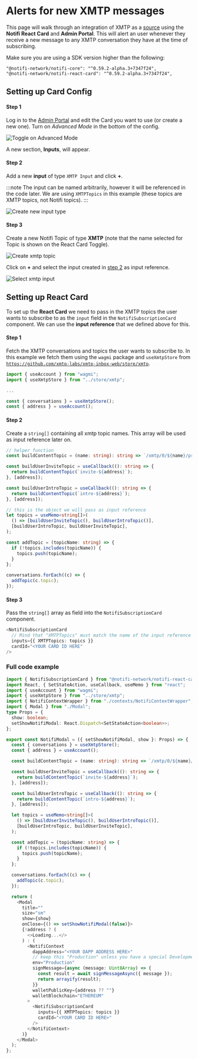 # Alerts for new XMTP messages

This page will walk through an integration of XMTP as a [source](../integration-overview/alerts-in-depth#source) using the **Notifi React Card** and **Admin Portal**. This will alert an user whenever they receive a new message to any XMTP conversation they have at the time of subscribing. 

Make sure you are using a SDK version higher than the following: 

```
"@notifi-network/notifi-core": "^0.59.2-alpha.3+7347f24",
"@notifi-network/notifi-react-card": "^0.59.2-alpha.3+7347f24",
```

## Setting up Card Config 

#### Step 1 

Log in to the [Admin Portal](https://admin.dev.notifi.network) and edit the Card you want to use (or create a new one). Turn on _Advanced Mode_ in the bottom of the config. 

![Toggle on Advanced Mode](/img/xmtp-source/1.png)

A new section, **Inputs**, will appear.

#### Step 2 

Add a new **input** of type `XMTP Input` and click **+**. 

:::note
The input can be named arbitrarily, however it will be referenced in the code later. We are using `XMTPTopics` in this example (these topics are XMTP topics, not Notifi topics).
:::

![Create new input type](/img/xmtp-source/2.png)

#### Step 3 

Create a new Notifi Topic of type **XMTP** (note that the name selected for Topic is shown on the React Card Toggle). 

![Create xmtp topic](/img/xmtp-source/3.png)

Click on **+** and select the input created in [step 2](#step-2) as input reference. 

![Select xmtp input](/img/xmtp-source/4.png)

## Setting up React Card 

To set up the **React Card** we need to pass in the XMTP topics the user wants to subscribe to as the `input` field in the `NotifiSubscriptionCard` component. We can use the **input reference** that we defined above for this. 

#### Step 1 

Fetch the XMTP conversations and topics the user wants to subscribe to. In this example we fetch them using the `wagmi` package and `useXmtpStore` from [`https://github.com/xmtp-labs/xmtp-inbox-web/store/xmtp`](https://github.com/xmtp-labs/xmtp-inbox-web/store/xmtp).

```typescript
import { useAccount } from "wagmi";
import { useXmtpStore } from "../store/xmtp";

...

const { conversations } = useXmtpStore();
const { address } = useAccount();
```

#### Step 2 

Create a `string[]` containing all xmtp topic names. This array will be used as input reference later on. 

```typescript 
// helper function 
const buildContentTopic = (name: string): string => `/xmtp/0/${name}/proto`;

const buildUserInviteTopic = useCallback((): string => {
  return buildContentTopic(`invite-${address}`);
}, [address]);

const buildUserIntroTopic = useCallback((): string => {
  return buildContentTopic(`intro-${address}`);
}, [address]);

// this is the object we will pass as input reference
let topics = useMemo<string[]>(
  () => [buildUserInviteTopic(), buildUserIntroTopic()],
  [buildUserIntroTopic, buildUserInviteTopic],
);

const addTopic = (topicName: string) => {
  if (!topics.includes(topicName)) {
    topics.push(topicName);
  }
};

conversations.forEach((c) => {
  addTopic(c.topic);
});
```

#### Step 3

Pass the `string[]` array as field into the `NotifiSubscriptionCard` component. 

```typescript
<NotifiSubscriptionCard
  // Mind that "XMTPTopics" must match the name of the input reference defined in the Admin Portal
  inputs={{ XMTPTopics: topics }}
  cardId="<YOUR CARD ID HERE"
/>
```


### Full code example 

  ```typescript
  import { NotifiSubscriptionCard } from "@notifi-network/notifi-react-card";
  import React, { SetStateAction, useCallback, useMemo } from "react";
  import { useAccount } from "wagmi";
  import { useXmtpStore } from "../store/xmtp";
  import { NotifiContextWrapper } from "./contexts/NotifiContextWrapper";
  import { Modal } from "./Modal";
  type Props = {
    show: boolean;
    setShowNotifiModal: React.Dispatch<SetStateAction<boolean>>;
  };

  export const NotifiModal = ({ setShowNotifiModal, show }: Props) => {
    const { conversations } = useXmtpStore();
    const { address } = useAccount();

    const buildContentTopic = (name: string): string => `/xmtp/0/${name}/proto`;

    const buildUserInviteTopic = useCallback((): string => {
      return buildContentTopic(`invite-${address}`);
    }, [address]);

    const buildUserIntroTopic = useCallback((): string => {
      return buildContentTopic(`intro-${address}`);
    }, [address]);

    let topics = useMemo<string[]>(
      () => [buildUserInviteTopic(), buildUserIntroTopic()],
      [buildUserIntroTopic, buildUserInviteTopic],
    );

    const addTopic = (topicName: string) => {
      if (!topics.includes(topicName)) {
        topics.push(topicName);
      }
    };

    conversations.forEach((c) => {
      addTopic(c.topic);
    });

    return (
      <Modal
        title=""
        size="sm"
        show={show}
        onClose={() => setShowNotifiModal(false)}>
        {!address ? (
          <>Loading...</>
        ) : (
          <NotifiContext
            dappAddress="<YOUR DAPP ADDRESS HERE>"
            // keep this "Production" unless you have a special Development environment set up by Notifi
            env="Production"
            signMessage={async (message: Uint8Array) => {
              const result = await signMessageAsync({ message });
              return arrayify(result);
            }}
            walletPublicKey={address ?? ""}
            walletBlockchain="ETHEREUM"
          >
            <NotifiSubscriptionCard
              inputs={{ XMTPTopics: topics }}
              cardId="<YOUR CARD ID HERE>"
            />
          </NotifiContext>
        )}
      </Modal>
    );
  };
  ```






